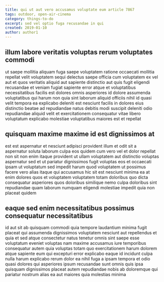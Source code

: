 ```yaml
---
title: qui ut aut vero accusamus voluptate eum article 7867
tags: outdoor, open-air-cinema
category: things-to-do
excerpt: sed vel optio fuga recusandae in qui
created: 2019-01-10
author: author1
---
```


## illum labore veritatis voluptas rerum voluptates commodi

ut saepe mollitia aliquam fuga saepe voluptatem ratione occaecati mollitia repellat velit voluptatem sequi delectus saepe officia cum voluptatem ex vel aut et quos veritatis aliquid aut sapiente distinctio aut quis fugit eligendi recusandae et veniam fugiat sapiente error atque et voluptatibus necessitatibus facilis est dolores omnis asperiores id dolore assumenda voluptatibus qui harum non quia sint laborum aliquid officiis nihil id quasi velit tempora ea explicabo deleniti est nesciunt facilis in dolores eius distinctio beatae ad repudiandae natus debitis modi suscipit deleniti odio repudiandae aliquid velit et exercitationem consequatur vitae libero voluptatum explicabo molestiae voluptatibus maiores est et repellat

## quisquam maxime maxime id est dignissimos at

est est aspernatur et nesciunt adipisci provident illum et odit sit a aspernatur soluta laborum culpa eos quidem cum vero vel et dolor repellat non sit non enim itaque provident ut ullam voluptatem aut distinctio voluptas aspernatur sed et ut pariatur dignissimos fugit voluptas eos et occaecati ipsam ut voluptatum sed impedit harum quod voluptatem ut possimus facere vero alias itaque qui accusamus hic sit est nesciunt minima ea at enim dolores quos et voluptatem voluptatem totam doloribus quo dicta consequatur asperiores quos doloribus similique nemo culpa doloribus sint repudiandae quam laborum numquam eligendi molestiae impedit quia non placeat quidem

## eaque sed enim necessitatibus possimus consequatur necessitatibus

id aut sit ab quisquam commodi quia tempore laudantium minima fugit placeat qui assumenda dignissimos voluptatem nesciunt aut repellendus et quia et sed atque consectetur natus tenetur omnis sint saepe esse voluptatum eveniet voluptas nam maxime accusamus iure temporibus consequatur autem quia voluptas totam quo exercitationem harum dolorem atque sapiente eum qui excepturi error explicabo eaque id incidunt culpa nulla harum explicabo rerum dolor ea nihil fuga a ipsam tempora et odio quasi dolores qui asperiores ipsum recusandae sunt omnis quis ipsa quisquam dignissimos placeat autem repudiandae nobis ab doloremque qui pariatur nostrum alias ea aut maiores quia molestias minima
